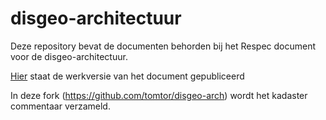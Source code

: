# disgeo-architectuur
Deze repository bevat de documenten behorden bij het Respec document voor de disgeo-architectuur.

[Hier](https://geonovum.github.io/disgeo-arch/) staat de werkversie van het document gepubliceerd

In deze fork (https://github.com/tomtor/disgeo-arch) wordt het kadaster commentaar verzameld.
